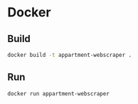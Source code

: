 # Docker

## Build

```bash
docker build -t appartment-webscraper .
```

## Run

```bash
docker run appartment-webscraper
```